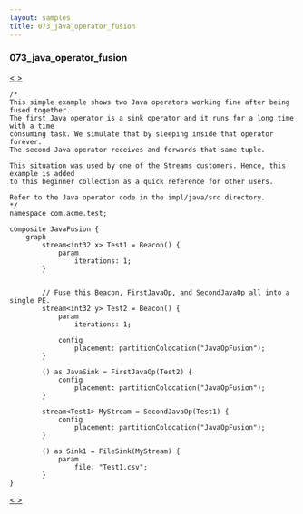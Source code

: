 ```yaml
---
layout: samples
title: 073_java_operator_fusion
---
```


### 073_java_operator_fusion

<div class="sampleNav"><a class="button" href="/streamsx.documentation/samples/spl-for-beginner/072_using_streams_rest_apis_com_acme_test_UsingStreamsRestApis_spl/"> < </a><a class="button" href="/streamsx.documentation/samples/spl-for-beginner/074_user_defined_parallelism_01_com_acme_test_UDP1_spl/"> > </a>
</div>

~~~~~~
/*
This simple example shows two Java operators working fine after being fused together.
The first Java operator is a sink operator and it runs for a long time with a time
consuming task. We simulate that by sleeping inside that operator forever.
The second Java operator receives and forwards that same tuple.

This situation was used by one of the Streams customers. Hence, this example is added
to this beginner collection as a quick reference for other users.

Refer to the Java operator code in the impl/java/src directory.
*/
namespace com.acme.test;

composite JavaFusion {
	graph
		stream<int32 x> Test1 = Beacon() {
			param
				iterations: 1;
		}
		
		
		// Fuse this Beacon, FirstJavaOp, and SecondJavaOp all into a single PE.
		stream<int32 y> Test2 = Beacon() {
			param
				iterations: 1;
				
			config
				placement: partitionColocation("JavaOpFusion");
		}
		
		() as JavaSink = FirstJavaOp(Test2) {
			config
				placement: partitionColocation("JavaOpFusion");
		}
		
		stream<Test1> MyStream = SecondJavaOp(Test1) {
			config
				placement: partitionColocation("JavaOpFusion");
		}
		
		() as Sink1 = FileSink(MyStream) {
			param
				file: "Test1.csv";
		}
}

~~~~~~

<div class="sampleNav"><a class="button" href="/streamsx.documentation/samples/spl-for-beginner/072_using_streams_rest_apis_com_acme_test_UsingStreamsRestApis_spl/"> < </a><a class="button" href="/streamsx.documentation/samples/spl-for-beginner/074_user_defined_parallelism_01_com_acme_test_UDP1_spl/"> > </a>
</div>

